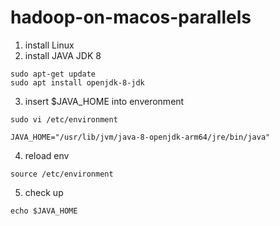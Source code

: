 # hadoop-on-macos-parallels
1. install Linux
2. install JAVA JDK 8
~~~
sudo apt-get update
sudo apt install openjdk-8-jdk
~~~
3. insert $JAVA_HOME into enveronment
~~~
sudo vi /etc/environment
~~~
~~~
JAVA_HOME="/usr/lib/jvm/java-8-openjdk-arm64/jre/bin/java"
~~~
4. reload env
~~~
source /etc/environment
~~~
5. check up
~~~
echo $JAVA_HOME
~~~
